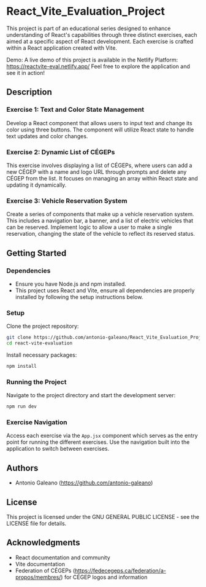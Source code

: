 # React_Vite_Evaluation_Project

This project is part of an educational series designed to enhance understanding of React's capabilities through three distinct exercises, each aimed at a specific aspect of React development. Each exercise is crafted within a React application created with Vite.

Demo: A live demo of this project is available in the Netlify Platform: https://reactvite-eval.netlify.app/
Feel free to explore the application and see it in action!

## Description

### Exercise 1: Text and Color State Management
Develop a React component that allows users to input text and change its color using three buttons. The component will utilize React state to handle text updates and color changes.

### Exercise 2: Dynamic List of CÉGEPs
This exercise involves displaying a list of CÉGEPs, where users can add a new CÉGEP with a name and logo URL through prompts and delete any CÉGEP from the list. It focuses on managing an array within React state and updating it dynamically.

### Exercise 3: Vehicle Reservation System
Create a series of components that make up a vehicle reservation system. This includes a navigation bar, a banner, and a list of electric vehicles that can be reserved. Implement logic to allow a user to make a single reservation, changing the state of the vehicle to reflect its reserved status.

## Getting Started

### Dependencies

- Ensure you have Node.js and npm installed.
- This project uses React and Vite, ensure all dependencies are properly installed by following the setup instructions below.

### Setup

Clone the project repository:

```bash
git clone https://github.com/antonio-galeano/React_Vite_Evaluation_Project.git
cd react-vite-evaluation
```

Install necessary packages:

```bash
npm install
```

### Running the Project

Navigate to the project directory and start the development server:

```bash
npm run dev
```

### Exercise Navigation
Access each exercise via the `App.jsx` component which serves as the entry point for running the different exercises. Use the navigation built into the application to switch between exercises.


## Authors

- Antonio Galeano (https://github.com/antonio-galeano)

## License

This project is licensed under the GNU GENERAL PUBLIC LICENSE - see the LICENSE file for details.

## Acknowledgments

- React documentation and community
- Vite documentation
- Federation of CÉGEPs (https://fedecegeps.ca/federation/a-propos/membres/) for CÉGEP logos and information
  
